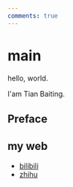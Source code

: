 ```yaml
---
comments: true
---
```



# main

hello, world.

I'am Tian Baiting.


## Preface




## my web
- [bilibili](https://space.bilibili.com/255797047)
- [zhihu](https://www.zhihu.com/people/tian-bu-ding-45-77)


